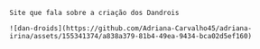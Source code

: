     Site que fala sobre a criação dos Dandrois
    
    ![dan-droids](https://github.com/Adriana-Carvalho45/adriana-irina/assets/155341374/a838a379-81b4-49ea-9434-bca02d5ef160)


